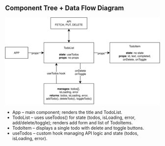 ## Component Tree + Data Flow Diagram
![Component Diagram](./diagram.svg)

- App – main component; renders the title and TodoList.
- TodoList – uses useTodos() for state (todos, isLoading, error, add/delete/toggle); renders add form and list of TodoItems.
- TodoItem – displays a single todo with delete and toggle buttons.
- useTodos – custom hook managing API logic and state (todos, isLoading, error).